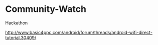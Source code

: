 Community-Watch
===============

Hackathon

http://www.basic4ppc.com/android/forum/threads/android-wifi-direct-tutorial.30409/
